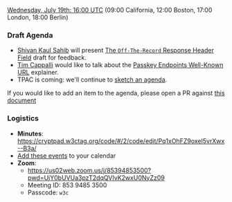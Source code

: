 [Wednesday, July 19th: 16:00 UTC](https://www.timeanddate.com/worldclock/fixedtime.html?iso=20230719T1600) (09:00 California, 12:00 Boston, 17:00 London, 18:00 Berlin)

### Draft Agenda

* [Shivan Kaul Sahib](https://github.com/ShivanKaul) will present [The `Off-The-Record` Response Header Field](https://datatracker.ietf.org/doc/draft-sahib-httpbis-off-the-record/) draft for feedback.
* [Tim Cappalli](https://github.com/timcappalli) would like to talk about the [Passkey Endpoints Well-Known URL](https://github.com/ms-id-standards/MSIdentityStandardsExplainers/blob/main/PasskeyEndpointsWellKnownUrl/explainer.md) explainer.
* TPAC is coming: we'll continue to [sketch an agenda](https://github.com/w3c/webappsec/issues/627).

If you would like to add an item to the agenda, please open a PR against [this document](https://github.com/w3c/webappsec/new/main/meetings/2023/2023-07-19-agenda.md)

### Logistics

*   **Minutes**: https://cryptpad.w3ctag.org/code/#/2/code/edit/Pq1xOhFZ9oxeI5vrXwx--B3a/
*   [Add these events](https://www.w3.org/groups/wg/webappsec/calendar#export) to your calendar
*   **Zoom**:
    * https://us02web.zoom.us/j/85394853500?pwd=UjY0bUVUa3pzT2dqQVIvK2wxU0NyZz09
    * Meeting ID: 853 9485 3500
    * Passcode: `w3c`
